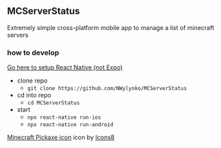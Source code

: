 ## MCServerStatus

Extremely simple cross-platform mobile app to manage a list of minecraft servers 

### how to develop

<a target="_blank" href="https://reactnative.dev/docs/getting-started">Go here to setup React Native (not Expo)</a>

- clone repo
  - `git clone https://github.com/NWylynko/MCServerStatus`
- cd into repo
  - `cd MCServerStatus`
- start
  - `npx react-native run-ios`
  - `npx react-native run-android`

<a target="_blank" href="https://icons8.com/icons/set/minecraft-pickaxe">Minecraft Pickaxe icon</a> icon by <a target="_blank" href="https://icons8.com">Icons8</a>